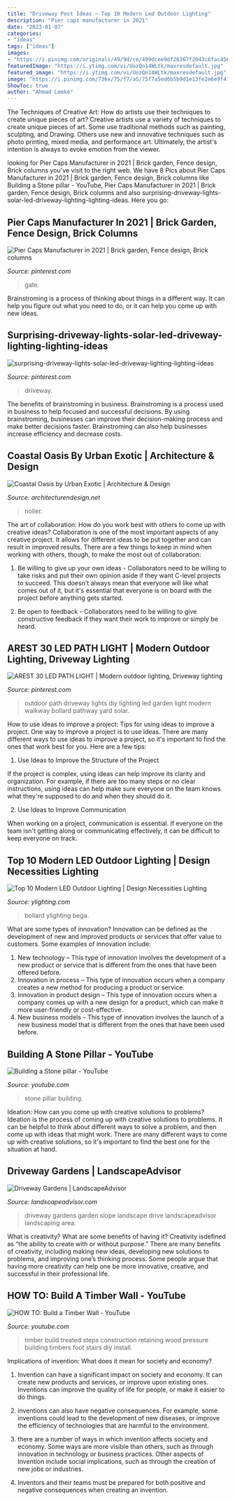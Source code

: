 ```yaml
---
title: "Driveway Post Ideas ~ Top 10 Modern Led Outdoor Lighting"
description: "Pier caps manufacturer in 2021"
date: "2023-01-07"
categories:
- "ideas"
tags: ["ideas"]
images:
- "https://i.pinimg.com/originals/49/9d/ce/499dcee9df26367f2043c6fac456eb8f.jpg"
featuredImage: "https://i.ytimg.com/vi/UozQn14WLtk/maxresdefault.jpg"
featured_image: "https://i.ytimg.com/vi/UozQn14WLtk/maxresdefault.jpg"
image: "https://i.pinimg.com/736x/75/f7/a5/75f7a5ed6b5b9d1e13fe2e6e9f41074d.jpg"
ShowToc: true
author: "Ahmad Lemke"
---
```



The Techniques of Creative Art: How do artists use their techniques to create unique pieces of art?
Creative artists use a variety of techniques to create unique pieces of art. Some use traditional methods such as painting, sculpting, and Drawing. Others use new and innovative techniques such as photo printing, mixed media, and performance art. Ultimately, the artist's intention is always to evoke emotion from the viewer.

	

		
looking for Pier Caps Manufacturer in 2021 | Brick garden, Fence design, Brick columns you've visit to the right web. We have 8 Pics about Pier Caps Manufacturer in 2021 | Brick garden, Fence design, Brick columns like Building a Stone pillar - YouTube, Pier Caps Manufacturer in 2021 | Brick garden, Fence design, Brick columns and also surprising-driveway-lights-solar-led-driveway-lighting-lighting-ideas. Here you go:
		
    
## Pier Caps Manufacturer In 2021 | Brick Garden, Fence Design, Brick Columns

<img loading=lazy src="https://i.pinimg.com/736x/88/dd/6a/88dd6a02e2fa8ebc1952b251d1963c95.jpg" onerror="this.onerror=null;this.src='https://tse4.mm.bing.net/th?id=OIP.tsc0v7Lxa8dgYDnQYNpjyAHaHb&amp;pid=15.1';" alt="Pier Caps Manufacturer in 2021 | Brick garden, Fence design, Brick columns">

_Source: pinterest.com_

>gate. 

	

Brainstroming is a process of thinking about things in a different way. It can help you figure out what you need to do, or it can help you come up with new ideas.

    
## Surprising-driveway-lights-solar-led-driveway-lighting-lighting-ideas

<img loading=lazy src="https://i.pinimg.com/736x/75/f7/a5/75f7a5ed6b5b9d1e13fe2e6e9f41074d.jpg" onerror="this.onerror=null;this.src='https://tse1.mm.bing.net/th?id=OIP.tEyi8CgbbZGWnvo3IJBNLgHaL1&amp;pid=15.1';" alt="surprising-driveway-lights-solar-led-driveway-lighting-lighting-ideas">

_Source: pinterest.com_

>driveway. 

	

The benefits of brainstroming in business.
Brainstroming is a process used in business to help focused and successful decisions. By using brainstroming, businesses can improve their decision-making process and make better decisions faster. Brainstroming can also help businesses increase efficiency and decrease costs.

    
## Coastal Oasis By Urban Exotic | Architecture &amp; Design

<img loading=lazy src="https://cdn.architecturendesign.net/wp-content/uploads/2014/07/Coastal-Oasis-16.jpg" onerror="this.onerror=null;this.src='https://tse2.mm.bing.net/th?id=OIP.4-L9J8Ix-9-6nrgpgkqEJwHaDt&amp;pid=15.1';" alt="Coastal Oasis by Urban Exotic | Architecture &amp; Design">

_Source: architecturendesign.net_

>noller. 

	

The art of collaboration: How do you work best with others to come up with creative ideas?
Collaboration is one of the most important aspects of any creative project. It allows for different ideas to be put together and can result in improved results. There are a few things to keep in mind when working with others, though, to make the most out of collaboration: 
1. Be willing to give up your own ideas - Collaborators need to be willing to take risks and put their own opinion aside if they want C-level projects to succeed. This doesn't always mean that everyone will like what comes out of it, but it's essential that everyone is on board with the project before anything gets started.

2. Be open to feedback - Collaborators need to be willing to give constructive feedback if they want their work to improve or simply be heard.

    
## AREST 30 LED PATH LIGHT | Modern Outdoor Lighting, Driveway Lighting

<img loading=lazy src="https://i.pinimg.com/originals/49/9d/ce/499dcee9df26367f2043c6fac456eb8f.jpg" onerror="this.onerror=null;this.src='https://tse4.mm.bing.net/th?id=OIP.LRpNSVFDL9BgH4MZECtNywHaKl&amp;pid=15.1';" alt="AREST 30 LED PATH LIGHT | Modern outdoor lighting, Driveway lighting">

_Source: pinterest.com_

>outdoor path driveway lights diy lighting led garden light modern walkway bollard pathway yard solar. 

	

How to use ideas to improve a project: Tips for using ideas to improve a project.
One way to improve a project is to use ideas. There are many different ways to use ideas to improve a project, so it's important to find the ones that work best for you. Here are a few tips:
1. Use Ideas to Improve the Structure of the Project

If the project is complex, using ideas can help improve its clarity and organization. For example, if there are too many steps or no clear instructions, using ideas can help make sure everyone on the team knows what they're supposed to do and when they should do it.

2. Use Ideas to Improve Communication

When working on a project, communication is essential. If everyone on the team isn't getting along or communicating effectively, it can be difficult to keep everyone on track.

    
## Top 10 Modern LED Outdoor Lighting | Design Necessities Lighting

<img loading=lazy src="https://www.ylighting.com/blog/wp-content/uploads/2015/09/outdoor-lighting.jpg" onerror="this.onerror=null;this.src='https://tse3.mm.bing.net/th?id=OIP.kiEPCiH3LGtTpHkLA8KrLgHaHa&amp;pid=15.1';" alt="Top 10 Modern LED Outdoor Lighting | Design Necessities Lighting">

_Source: ylighting.com_

>bollard ylighting bega. 

	

What are some types of innovation?
Innovation can be defined as the development of new and improved products or services that offer value to customers. Some examples of innovation include: 
1. New technology – This type of innovation involves the development of a new product or service that is different from the ones that have been offered before.
2. Innovation in process – This type of innovation occurs when a company creates a new method for producing a product or service.
3. Innovation in product design – This type of innovation occurs when a company comes up with a new design for a product, which can make it more user-friendly or cost-effective.
4. New business models – This type of innovation involves the launch of a new business model that is different from the ones that have been used before.

    
## Building A Stone Pillar - YouTube

<img loading=lazy src="https://i.ytimg.com/vi/UozQn14WLtk/maxresdefault.jpg" onerror="this.onerror=null;this.src='https://tse1.mm.bing.net/th?id=OIP.6DEv8wGDjwTlit8Aw9eOfgHaEK&amp;pid=15.1';" alt="Building a Stone pillar - YouTube">

_Source: youtube.com_

>stone pillar building. 

	

Ideation: How can you come up with creative solutions to problems?
Ideation is the process of coming up with creative solutions to problems. It can be helpful to think about different ways to solve a problem, and then come up with ideas that might work. There are many different ways to come up with creative solutions, so it's important to find the best one for the situation at hand.

    
## Driveway Gardens | LandscapeAdvisor

<img loading=lazy src="http://www.landscapeadvisor.com/wp-content/gallery/driveway-gardens/drive-area_plntng-4.jpg" onerror="this.onerror=null;this.src='https://tse3.mm.bing.net/th?id=OIP.H8kwUITSQD5Crmy4atScWAHaFj&amp;pid=15.1';" alt="Driveway Gardens | LandscapeAdvisor">

_Source: landscapeadvisor.com_

>driveway gardens garden slope landscape drive landscapeadvisor landscaping area. 

	

What is creativity? What are some benefits of having it?
Creativity isdefined as “the ability to create with or without purpose.” There are many benefits of creativity, including making new ideas, developing new solutions to problems, and improving one’s thinking process. Some people argue that having more creativity can help one be more innovative, creative, and successful in their professional life.

    
## HOW TO: Build A Timber Wall - YouTube

<img loading=lazy src="http://i.ytimg.com/vi/Qdtxolo7i78/maxresdefault.jpg" onerror="this.onerror=null;this.src='https://tse3.mm.bing.net/th?id=OIP.G6VFZq_PgijJ0cOwgK4WZAHaEK&amp;pid=15.1';" alt="HOW TO: Build a Timber Wall - YouTube">

_Source: youtube.com_

>timber build treated steps construction retaining wood pressure building timbers foot stairs diy install. 

	

Implications of invention: What does it mean for society and economy?
1. Invention can have a significant impact on society and economy. It can create new products and services, or improve upon existing ones. Inventions can improve the quality of life for people, or make it easier to do things.
2. inventions can also have negative consequences. For example, some inventions could lead to the development of new diseases, or improve the efficiency of technologies that are harmful to the environment.

3. there are a number of ways in which invention affects society and economy. Some ways are more visible than others, such as through innovation in technology or business practices. Other aspects of Invention include social implications, such as through the creation of new jobs or industries.

4. Inventors and their teams must be prepared for both positive and negative consequences when creating an invention.

